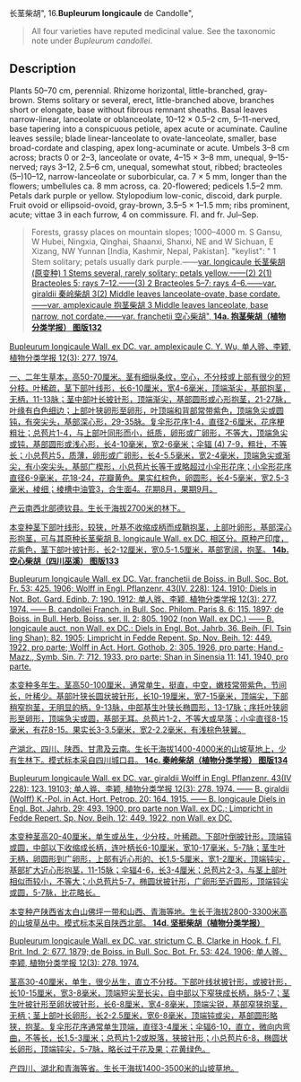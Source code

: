 长茎柴胡",
16.**Bupleurum longicaule** de Candolle",

> All four varieties have reputed medicinal value. See the taxonomic note under *Bupleurum* *candollei*.

## Description
Plants 50–70 cm, perennial. Rhizome horizontal, little-branched, gray-brown. Stems solitary or several, erect, little-branched above, branches short or elongate, base without fibrous remnant sheaths. Basal leaves narrow-linear, lanceolate or oblanceolate, 10–12 × 0.5–2 cm, 5–11-nerved, base tapering into a conspicuous petiole, apex acute or acuminate. Cauline leaves sessile; blade linear-lanceolate to ovate-lanceolate, smaller, base broad-cordate and clasping, apex long-acuminate or acute. Umbels 3–8 cm across; bracts 0 or 2–3, lanceolate or ovate, 4–15 × 3–8 mm, unequal, 9–15-nerved; rays 3–12, 2.5–6 cm, unequal, somewhat stout, ribbed; bracteoles (5–)10–12, narrow-lanceolate or suborbicular, ca. 7 × 5 mm, longer than the flowers; umbellules ca. 8 mm across, ca. 20-flowered; pedicels 1.5–2 mm. Petals dark purple or yellow. Stylopodium low-conic, discoid, dark purple. Fruit ovoid or ellipsoid-ovoid, gray-brown, 3.5–5 × 1–1.5 mm; ribs prominent, acute; vittae 3 in each furrow, 4 on commissure. Fl. and fr. Jul–Sep.

> Forests, grassy places on mountain slopes; 1000–4000 m. S Gansu, W Hubei, Ningxia, Qinghai, Shaanxi, Shanxi, NE and W Sichuan, E Xizang, NW Yunnan [India, Kashmir, Nepal, Pakistan].
  "keylist": "
1 Stem solitary; petals usually dark purple.——<a href='/info/Bupleurum longicaule var. longicaule?t=foc'>var. longicaule 长茎柴胡(原变种)
1 Stems several, rarely solitary; petals yellow.——(2)
2(1) Bracteoles 5; rays 7–12.——(3)
2 Bracteoles 5–7; rays 4–6.——<a href='/info/Bupleurum longicaule var. giraldii?t=foc'>var. giraldii 秦岭柴胡
3(2) Middle leaves lanceolate-ovate, base cordate.——<a href='/info/Bupleurum longicaule var. amplexicaule?t=foc'>var. amplexicaule 抱茎柴胡
3 Middle leaves lanceolate, base narrow, not cordate.——<a href='/info/Bupleurum longicaule var. franchetii?t=foc'>var. franchetii 空心柴胡",
**14a. 抱茎柴胡（植物分类学报）   图版132**

Bupleurum longicaule Wall. ex DC. var. amplexicaule C. Y. Wu, 单人骅、李颖, 植物分类学报 12(3): 277. 1974.

一、二年生草本，高50-70厘米。茎有细纵条纹，空心，不分枝或上部有很少的短分枝。叶稀疏，茎下部叶线形，长6-10厘米，宽4-6毫米，顶端渐尖，基部抱茎，无柄，11-13脉；茎中部叶长披针形，顶端渐尖，基部圆形或心形抱茎，21-27脉，叶缘有白色细边；上部叶狭卵形至卵形，叶顶端和背部常带紫色，顶端急尖或圆钝，有突尖头，基部深心形，29-35脉。复伞形花序1-4，直径2-6厘米，花序梗粗壮；总苞片1-4，与上部叶同形而小，纸质，卵形或广卵形，不等大，顶端急尖或钝，基部圆形或浅心形，长4-10毫米，宽2-6毫米；伞辐 (4) 7-9，粗壮，不等长；小总苞片5，质薄，卵形或广卵形，长4-5.5毫米，宽2-4毫米，顶端急尖或渐尖，有小突尖头，基部广楔形，小总苞片长等于或略超过小伞形花序；小伞形花序直径6-9毫米，花18-24，花瓣黄色。果实红棕色，卵圆形，长4-5毫米，宽2.5-3毫米，棱细；棱槽中油管3，合生面4。花期8月，果期9月。

产云南西北部德钦县。生长于海拔2700米的林下。

本变种茎下部叶线形，较狭，叶基不收缩成柄而成鞘抱茎，上部叶卵形，基部深心形抱茎，可与其原种长茎柴胡 B. longicaule Wall. ex DC. 相区分。原种产印度，花紫色，茎下部叶披针形，长2-12厘米，宽0.5-1.5厘米，基部宽阔，抱茎。
**14b. 空心柴胡（四川巫溪）   图版133**

Bupleurum longicaule Wall. ex DC. Var. franchetii de Boiss. in Bull. Soc. Bot. Fr. 53: 425. 1906; Wolff in Engl. Pflanzenr. 43(IV. 228): 124. 1910; Diels in Not. Bot. Gard. Edinb. 7: 190. 1912; 单人骅、李颖, 植物分类学报 12(3): 277. 1974. —— B. candollei Franch. in Bull. Soc. Philom. Paris 8. 6: 115. 1897; de Boiss. in Bull. Herb. Boiss. ser. II. 2: 805. 1902 (non Wall. ex DC.) —— B. longicaule auct. non Wall. ex DC.: Diels in Engl. Bot. Jahrb. 36. Beih. (Fl. Tsin ling Shan): 82. 1905; Limpricht in Fedde Repent. Sp. Nov. Beih. 12: 449. 1922, pro parte; Wolff in Act. Hort. Gothob. 2: 305. 1926, pro parte; Hand.-Mazz., Symb. Sin. 7: 712. 1933, pro parte; Shan in Sinensia 11: 141. 1940, pro parte.

本变种多年生。茎高50-100厘米，通常单生，挺直，中空，嫩枝常带紫色，节间长，叶稀少。基部叶狭长圆状披针形，长10-19厘米，宽7-15毫米，顶端尖，下部稍窄抱茎，无明显的柄，9-13脉，中部基生叶狭长椭圆形，13-17脉；序托叶狭卵形至卵形，顶端急尖或圆，基部无耳。总苞片1-2，不等大或早落；小伞直径8-15毫米，有花8-15。果实长3-3.5毫米，宽2-2.2毫米，有浅棕色狭翼。

产湖北、四川、陕西、甘肃及云南。生长于海拔1400-4000米的山坡草地上，少有生林下。模式标本采自四川城口县。
**14c. 秦岭柴胡（植物分类学报）   图版134**

Bupleurum longicaule Wall. ex DC. var. giraldii Wolff in Engl. Pflanzenr. 43(IV 228): 123. 19103; 单人骅、李颖, 植物分类学报 12(3): 278. 1974. —— B. giraldii (Wolff) K.-Pol. in Act. Hort. Petrop. 20: 164. 1915. —— B. longicaule Diels in Engl. Bot. Jahrb. 29: 493. 1900, pro parte non Wall. ex DC.; Limpricht in Fedde Repert. Sp. Nov. Beih. 12: 449. 1922, non Wall. ex DC.

本变种茎高20-40厘米，单生或丛生，少分枝，叶稀疏。下部叶倒披针形，顶端钝或圆，中部以下收缩成长柄，连叶柄长6-10厘米，宽10-17毫米，5-7脉；茎生叶无柄，卵圆形到广卵形，上部有近心形的、长1.5-5厘米，宽1-2厘米，顶端钝尖，基部扩大近心形抱茎，11-15脉；伞辐4-6，长3-4厘米；总苞片2-3，与茎上部叶相似而较小，不等大；小总苞片5-7，椭圆状披针形，广卵形至近圆形，顶端钝尖或圆，5-7脉，比花略长。

本变种产陕西省太白山佛坪一带和山西、青海等地。生长于海拔2800-3300米高的山坡草丛中。模式标本采自陕西北部。
**14d. 坚挺柴胡（植物分类学报）**

Bupleurum longicaule Wall. ex DC. var. strictum C. B. Clarke in Hook. f. Fl. Brit. Ind. 2: 677. 1879; de Boiss. in Bull. Soc. Bot. Fr. 53: 424. 1906; 单人骅、李颖, 植物分类学报 12(3): 278. 1974.

茎高30-40厘米，单生，很少丛生，直立不分枝。下部叶线状披针形，或披针形，长10-15厘米，宽3-8毫米，顶端短尖至长尖，自中部以下窄狭成长柄，脉5-7；茎生叶披针形至卵状披针形，长6-8厘米，宽4-8毫米，顶端尖锐，基部窄狭抱茎，无柄；茎上部叶长卵形，长2-2.5厘米，宽6-8毫米，顶端钝或尖，基部圆形略狭，抱茎。复伞形花序通常单生顶端，直径3-4厘米；伞辐6-10，直立，微向内弯曲，不等长，长1.5-3厘米；总苞片1-2或脱落，狭披针形；小总苞片6-8，椭圆状长卵形，顶端钝尖，5-7脉，略长过于花及果；花黄绿色。

产四川、湖北和青海等省。生长于海拔1400-3500米的山坡草地。

